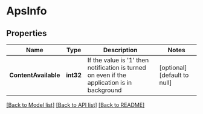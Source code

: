 # ApsInfo

## Properties
Name | Type | Description | Notes
------------ | ------------- | ------------- | -------------
**ContentAvailable** | **int32** | If the value is &#39;1&#39; then notification is turned on even if the application is in background | [optional] [default to null]

[[Back to Model list]](../README.md#documentation-for-models) [[Back to API list]](../README.md#documentation-for-api-endpoints) [[Back to README]](../README.md)


